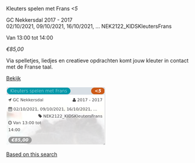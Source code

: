 Kleuters spelen met Frans *<5*

GC Nekkersdal 2017 - 2017  
02/10/2021, 09/10/2021, 16/10/2021, ... NEK2122\_KIDSKleutersFrans  

Van 13:00 tot 14:00

*€85,00*

  

Via spelletjes, liedjes en creatieve opdrachten komt jouw kleuter in contact met de Franse taal.

[Bekijk](https://tickets.vgc.be/activity/subscribe/NEK2122_KIDSKleutersFrans)

![](64077.png)

[Based on this search](https://tickets.vgc.be/activity/index?&vrijeplaatsen=1&Age%5B%5D=3%2C4&entity=241)